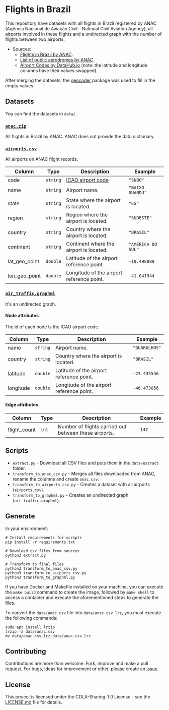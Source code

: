 # Flights in Brazil

This repository have datasets with all flights in Brazil registered by ANAC
(Agência Nacional de Aviação Civil - National Civil Aviation Agency), all airports
involved in these flights and a undirected graph with the number of flights between two airports.

- Sources:
  - [Flights in Brazil by ANAC](https://www.gov.br/anac/pt-br/assuntos/dados-e-estatisticas/dados-estatisticos).
  - [List of public aerodromes by ANAC](https://www.anac.gov.br/acesso-a-informacao/dados-abertos/areas-de-atuacao/aerodromos/lista-de-aerodromos-publicos-v2).
  - [Airport Codes by DataHub.io](https://datahub.io/core/airport-codes)
    (note: the latitude and longitude columns have their values swapped).

After merging the datasets, the [geocoder](https://github.com/DenisCarriere/geocoder)
package was used to fill in the empty values.

## Datasets

You can find the datasets in `data/`.

### [`anac.zip`](data/anac.zip)

All flights in Brazil by ANAC. ANAC does not provide the data dictionary.

### [`airports.csv`](data/airports.csv)

All airports on ANAC flight records.

| Column | Type | Description | Example |
| --- | --- | --- | --- |
| code | `string` | [ICAO airport code](https://en.wikipedia.org/wiki/ICAO_airport_code) | `"SNBG"` |
| name | `string` | Airport name. | `"BAIXO GUANDU"` |
| state | `string` | State where the airport is located. | `"ES"` |
| region | `string` | Region where the airport is located. | `"SUDESTE"` |
| country | `string` | Country where the airport is located. | `"BRASIL"` |
| continent | `string` | Continent where the airport is located. | `"AMÉRICA DO SUL"` |
| lat_geo_point | `double` | Latitude of the airport reference point. | `-19.498889` |
| lon_geo_point | `double` | Longitude of the airport reference point. | `-41.041944` |

### [`air_traffic.graphml`](data/air_traffic.graphml)

It's an undirected graph.

#### Node attributes

The id of each node is the ICAO airport code.

| Column | Type | Description | Example |
| --- | --- | --- | --- |
| name | `string` | Airport name. | `"GUARULHOS"` |
| country | `string` | Country where the airport is located. | `"BRASIL"` |
| latitude | `double` | Latitude of the airport reference point. | `-23.435556` |
| longitude | `double` | Longitude of the airport reference point. | `-46.473056` |

#### Edge attributes

| Column | Type | Description | Example |
| --- | --- | --- | --- |
| flight_count | `int` | Number of flights carried out between these airports. | `147` |

## Scripts

- `extract.py` - Download all CSV files and puts them in the `data/extract` folder.
- `transform_to_anac_csv.py` - Merges all files downloaded from ANAC, rename the columns and create `anac.csv`.
- `transform_to_airports_csv.py` - Creates a dataset with all airports (`airports.csv`).
- `transform_to_graphml.py` - Creates an undirected graph (`air_traffic.graphml`).

## Generate

In your environment:

```shell
# Install requirements for scripts
pip install -r requirements.txt

# Download csv files from sources
python3 extract.py

# Transform to final files
python3 transform_to_anac_csv.py
python3 transform_to_airports_csv.py
python3 transform_to_graphml.py
```

If you have Docker and Makefile installed on your machine,
you can execute the `make build` command to create the image,
followed by `make shell` to access a container and execute
the aforementioned steps to generate the files.

To convert the `data/anac.csv` file into `data/anac.csv.lrz`, you must execute the following commands:

```shell
sudo apt install lrzip
lrzip -z data/anac.csv
mv data/anac.csv.lrz data/anac.csv.lrz
```

## Contributing

Contributions are more than welcome. Fork, improve and make a pull request.
For bugs, ideas for improvement or other, please create an
[issue](https://github.com/alvarofpp/dataset-flights-brazil/issues).

## License

This project is licensed under the CDLA-Sharing-1.0 License - see the [LICENSE.md](LICENSE.md)
file for details.
